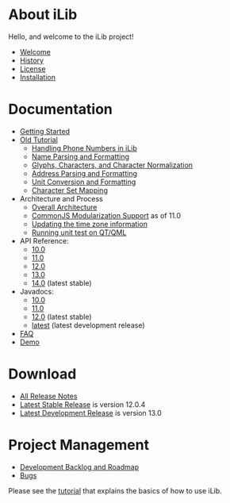 # About iLib #

Hello, and welcome to the iLib project!

* [Welcome](Welcome.md)
* [History](History.md)
* [License](License.md)
* [Installation](Installation.md)

# Documentation #

* [Getting Started](GettingStarted.md)
* [Old Tutorial](tutorial/iLib1.0JSTutorial.pdf)
    * [Handling Phone Numbers in iLib](tutorial/phone.md)
    * [Name Parsing and Formatting](tutorial/name.md)
    * [Glyphs, Characters, and Character Normalization](tutorial/characters.md)
    * [Address Parsing and Formatting](tutorial/address.md)
    * [Unit Conversion and Formatting](tutorial/units.md)
    * [Character Set Mapping](tutorial/charmap.md)
* Architecture and Process
    * [Overall Architecture](Architecture.md)
    * [CommonJS Modularization Support](tutorial/modules.md) as of 11.0
    * [Updating the time zone information](tutorial/timezone.md)
    * [Running unit test on QT/QML](QtTest.md)
* API Reference: 
    * [10.0](api/10.0/jsdoc/)
    * [11.0](api/11.0/jsdoc/)
    * [12.0](api/12.0/jsdoc/)
    * [13.0](api/13.0/jsdoc/)
    * [14.0](api/jsdoc) (latest stable)
* Javadocs:
    * [10.0](http://www.translationcircle.com/ilib/doc/10.0/javadoc/)
    * [11.0](http://www.translationcircle.com/ilib/doc/11.0/javadoc/)
    * [12.0](http://www.translationcircle.com/ilib/doc/javadoc/) (latest stable)
    * [latest](http://www.translationcircle.com/ilib/doc/javadoc/) (latest development release)
* [FAQ](FAQ.md)
* [Demo](http://www.translationcircle.com/ilib/demo/)

# Download #

* [All Release Notes](ReleaseNotes.md)
* [Latest Stable Release](https://github.com/iLib-js/iLib/releases/tag/v12.0.4) is version 12.0.4
* [Latest Development Release](https://github.com/iLib-js/iLib/releases/) is version 13.0

# Project Management #

* [Development Backlog and Roadmap](Backlog.md)
* [Bugs](https://github.com/iLib-js/iLib/issues)


Please see the [tutorial](iLib1.0JSTutorial.pdf) that explains the basics of how to use iLib.
